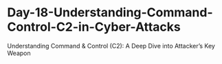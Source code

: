 # Day-18-Understanding-Command-Control-C2-in-Cyber-Attacks
Understanding Command &amp; Control (C2): A Deep Dive into Attacker’s Key Weapon
